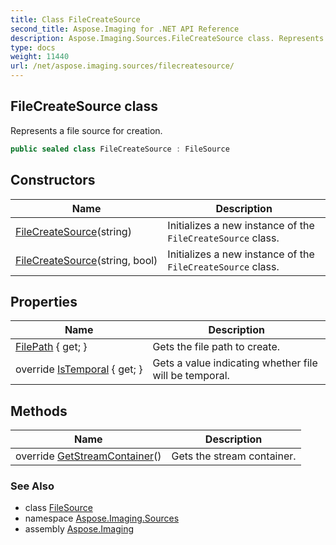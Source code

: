 ```yaml
---
title: Class FileCreateSource
second_title: Aspose.Imaging for .NET API Reference
description: Aspose.Imaging.Sources.FileCreateSource class. Represents a file source for creation
type: docs
weight: 11440
url: /net/aspose.imaging.sources/filecreatesource/
---
```

## FileCreateSource class

Represents a file source for creation.

```csharp
public sealed class FileCreateSource : FileSource
```

## Constructors

| Name | Description |
| --- | --- |
| [FileCreateSource](filecreatesource/#constructor)(string) | Initializes a new instance of the `FileCreateSource` class. |
| [FileCreateSource](filecreatesource/#constructor_1)(string, bool) | Initializes a new instance of the `FileCreateSource` class. |

## Properties

| Name | Description |
| --- | --- |
| [FilePath](../../aspose.imaging.sources/filecreatesource/filepath/) { get; } | Gets the file path to create. |
| override [IsTemporal](../../aspose.imaging.sources/filecreatesource/istemporal/) { get; } | Gets a value indicating whether file will be temporal. |

## Methods

| Name | Description |
| --- | --- |
| override [GetStreamContainer](../../aspose.imaging.sources/filecreatesource/getstreamcontainer/)() | Gets the stream container. |

### See Also

* class [FileSource](../filesource/)
* namespace [Aspose.Imaging.Sources](../../aspose.imaging.sources/)
* assembly [Aspose.Imaging](../../)


